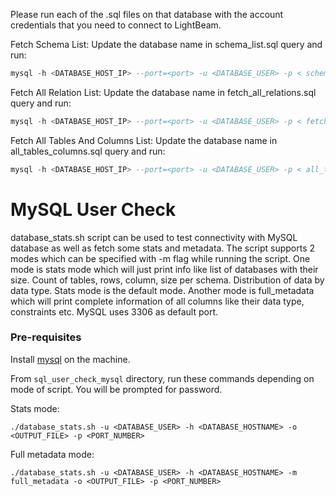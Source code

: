 Please run each of the .sql files on that database with the account credentials that you need to connect to LightBeam.

Fetch Schema List:
Update the database name in schema_list.sql query and run:
```sql
mysql -h <DATABASE_HOST_IP> --port=<port> -u <DATABASE_USER> -p < schema_list.sql > schema_list
```

Fetch All Relation List:
Update the database name in fetch_all_relations.sql query and run:
```sql
mysql -h <DATABASE_HOST_IP> --port=<port> -u <DATABASE_USER> -p < fetch_all_relations.sql > all_relations
```

Fetch All Tables And Columns List:
Update the database name in all_tables_columns.sql query and run:
```sql
mysql -h <DATABASE_HOST_IP> --port=<port> -u <DATABASE_USER> -p < all_tables_columns.sql > all_tables_columns
```

# MySQL User Check

database_stats.sh script can be used to test connectivity with MySQL database as well as fetch some stats and metadata. 
The script supports 2 modes which can be specified with -m flag while running the script. One mode is stats mode which 
will just print info like list of databases with their size. Count of tables, rows, column, size per schema. 
Distribution of data by data type. Stats mode is the default mode. Another mode is full_metadata which will print 
complete information of all columns like their data type, constraints etc. MySQL uses 3306 as default port.

### Pre-requisites

Install [mysql](https://stackoverflow.com/questions/30990488/how-do-i-install-command-line-mysql-client-on-mac) on the machine.

From `sql_user_check_mysql` directory, run these commands depending on mode of script. You will be prompted for password.

Stats mode:
```shell
./database_stats.sh -u <DATABASE_USER> -h <DATABASE_HOSTNAME> -o <OUTPUT_FILE> -p <PORT_NUMBER>
```

Full metadata mode:
```shell
./database_stats.sh -u <DATABASE_USER> -h <DATABASE_HOSTNAME> -m full_metadata -o <OUTPUT_FILE> -p <PORT_NUMBER>
```